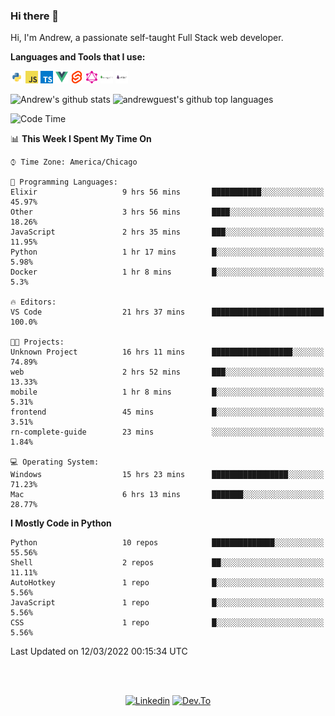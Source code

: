 ### Hi there 👋

Hi, I'm Andrew, a passionate self-taught Full Stack web developer.

**Languages and Tools that I use:**  

<code><img height="20" src="https://raw.githubusercontent.com/github/explore/80688e429a7d4ef2fca1e82350fe8e3517d3494d/topics/python/python.png"></code>
<code><img height="20" src="https://raw.githubusercontent.com/github/explore/80688e429a7d4ef2fca1e82350fe8e3517d3494d/topics/javascript/javascript.png"></code>
<code><img height="20" src="https://raw.githubusercontent.com/github/explore/80688e429a7d4ef2fca1e82350fe8e3517d3494d/topics/typescript/typescript.png"></code>
<code><img height="20" src="https://raw.githubusercontent.com/github/explore/80688e429a7d4ef2fca1e82350fe8e3517d3494d/topics/vue/vue.png"></code>
<code><img height="20" src="https://raw.githubusercontent.com/github/explore/42198dc9113595ddd22cc12771bb719c8cf08b67/topics/svelte/svelte.png"></code>
<code><img height="20" src="https://raw.githubusercontent.com/github/explore/5c058a388828bb5fde0bcafd4bc867b5bb3f26f3/topics/graphql/graphql.png"></code>
<code><img height="20" src="https://raw.githubusercontent.com/github/explore/80688e429a7d4ef2fca1e82350fe8e3517d3494d/topics/mongodb/mongodb.png"></code>
<code><img height="20" src="https://raw.githubusercontent.com/github/explore/d106aa3f6fa091ab80ab5c8cf0d931baff3caaea/topics/elixir/elixir.png"></code>

![Andrew's github stats](https://github-readme-stats.vercel.app/api?username=andrewguest&show_icons=true&theme=vue-dark&count_private=true)
<img height="180em" src="https://github-readme-stats.vercel.app/api/top-langs/?username=andrewguest&theme=vue-dark&layout=compact" alt="andrewguest's github top languages" />

<!--START_SECTION:waka-->
![Code Time](http://img.shields.io/badge/Code%20Time-1%2C005%20hrs%2050%20mins-blue)

📊 **This Week I Spent My Time On** 

```text
⌚︎ Time Zone: America/Chicago

💬 Programming Languages: 
Elixir                   9 hrs 56 mins       ███████████░░░░░░░░░░░░░░   45.97% 
Other                    3 hrs 56 mins       ████░░░░░░░░░░░░░░░░░░░░░   18.26% 
JavaScript               2 hrs 35 mins       ███░░░░░░░░░░░░░░░░░░░░░░   11.95% 
Python                   1 hr 17 mins        █░░░░░░░░░░░░░░░░░░░░░░░░   5.98% 
Docker                   1 hr 8 mins         █░░░░░░░░░░░░░░░░░░░░░░░░   5.3%

🔥 Editors: 
VS Code                  21 hrs 37 mins      █████████████████████████   100.0%

🐱‍💻 Projects: 
Unknown Project          16 hrs 11 mins      ██████████████████░░░░░░░   74.89% 
web                      2 hrs 52 mins       ███░░░░░░░░░░░░░░░░░░░░░░   13.33% 
mobile                   1 hr 8 mins         █░░░░░░░░░░░░░░░░░░░░░░░░   5.31% 
frontend                 45 mins             █░░░░░░░░░░░░░░░░░░░░░░░░   3.51% 
rn-complete-guide        23 mins             ░░░░░░░░░░░░░░░░░░░░░░░░░   1.84%

💻 Operating System: 
Windows                  15 hrs 23 mins      █████████████████░░░░░░░░   71.23% 
Mac                      6 hrs 13 mins       ███████░░░░░░░░░░░░░░░░░░   28.77%

```

**I Mostly Code in Python** 

```text
Python                   10 repos            ██████████████░░░░░░░░░░░   55.56% 
Shell                    2 repos             ██░░░░░░░░░░░░░░░░░░░░░░░   11.11% 
AutoHotkey               1 repo              █░░░░░░░░░░░░░░░░░░░░░░░░   5.56% 
JavaScript               1 repo              █░░░░░░░░░░░░░░░░░░░░░░░░   5.56% 
CSS                      1 repo              █░░░░░░░░░░░░░░░░░░░░░░░░   5.56%

```



 Last Updated on 12/03/2022 00:15:34 UTC
<!--END_SECTION:waka-->

<br><br>
<p align="center">
   <a href="https://www.linkedin.com/in/andrew-guest-a891759a" target="_blank"><img src="https://img.shields.io/badge/LinkedIn-0077B5?style=for-the-badge&logo=linkedin&logoColor=white" alt="Linkedin"></a>
  <a href="https://dev.to/aguest" target="_blank"><img src="https://img.shields.io/badge/Dev.to-0A0A0A?style=for-the-badge&logo=dev%2Eto&logoColor=white" alt="Dev.To"></a>
</p>
